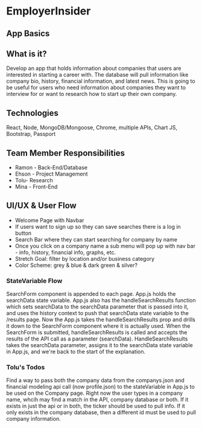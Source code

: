 # EmployerInsider

## App Basics

## What is it?

Develop an app that holds information about companies that users are interested in starting a career with. The database will pull information like company bio, history, financial information, and latest news. This is going to be useful for users who need information about companies they want to interview for or want to research how to start up their own company.

## Technologies

React, Node, MongoDB/Mongoose, Chrome, multiple APIs, Chart JS, Bootstrap, Passport

## Team Member Responsibilities

- Ramon - Back-End/Database
- Ehson - Project Management
- Tolu- Research
- Mina - Front-End

## UI/UX & User Flow

- Welcome Page with Navbar
- If users want to sign up so they can save searches there is a log in button
- Search Bar where they can start searching for company by name
- Once you click on a company name a sub menu will pop up with nav bar - info, history, financial info, graphs, etc.
- Stretch Goal: filter by location and/or business category
- Color Scheme: grey & blue & dark green & silver?

### StateVariable Flow

SearchForm component is appended to each page. App.js holds the searchData state variable. App.js also has the handleSearchResults function which sets searchData to the searchData parameter that is passed into it, and uses the history context to push that searchData state variable to the /results page. Now the App.js takes the handleSearchResults prop and drills it down to the SearchForm component where it is actually used. When the SearchForm is submitted, handleSearchResults is called and accepts the results of the API call as a parameter (searchData). HandleSearchResults takes the searchData parameter, assigns it to the searchData state variable in App.js, and we're back to the start of the explanation.

### Tolu's Todos

Find a way to pass both the company data from the companys.json and financial modeling api call (now profile.json) to the stateVariable in App.js to be used on the Company page. Right now the user types in a company name, whcih may find a match in the API, company database or both. If it exists in just the api or in both, the ticker should be used to pull info. If it only exists in the company database, then a different id must be used to pull company information.